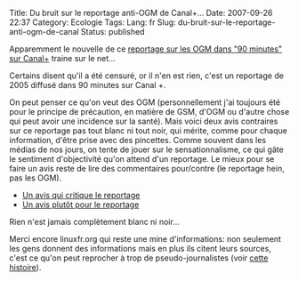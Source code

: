 Title: Du bruit sur le reportage anti-OGM de Canal+...
Date: 2007-09-26 22:37
Category: Ecologie
Tags:
Lang: fr
Slug: du-bruit-sur-le-reportage-anti-ogm-de-canal
Status: published

Apparemment le nouvelle de ce [reportage sur les OGM dans "90 minutes" sur
Canal+](http://video.google.fr/videoplay?docid=-8996055986353195886) traine sur
le net...

Certains disent qu'il a été censuré, or il n'en est rien, c'est un reportage de
2005 diffusé dans 90 minutes sur Canal +.

On peut penser ce qu'on veut des OGM (personnellement j'ai toujours été pour le
principe de précaution, en matière de GSM, d'OGM ou d'autre chose qui peut
avoir une incidence sur la santé). Mais voici deux avis contraires sur ce
reportage pas tout blanc ni tout noir, qui mérite, comme pour chaque
information, d'être prise avec des pincettes. Comme souvent dans les médias de
nos jours, on tente de jouer sur le sensationnalisme, ce qui gâte le sentiment
d'objectivité qu'on attend d'un reportage. Le mieux pour se faire un avis reste
de lire des commentaires pour/contre (le reportage hein, pas les OGM).

- [Un avis qui critique le
  reportage](http://linuxfr.org/comments/800734,1.html)
- [Un avis plutôt pour le reportage](http://linuxfr.org/comments/800765,1.html)

Rien n'est jamais complètement blanc ni noir...

Merci encore linuxfr.org qui reste une mine d'informations: non seulement les
gens donnent des informations mais en plus ils citent leurs sources, c'est ce
qu'on peut reprocher à trop de pseudo-journalistes (voir [cette
histoire](http://blog.anthere.org/index.php/2007/02/01/85-le-monde-bienvenue-dans-les-rangs-de-la-presse-poubelle)).
